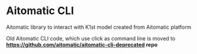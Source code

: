 # Aitomatic CLI

Aitomatic library to interact with K1st model created from Aitomatic platform

Old Aitomatic CLI code, which use click as command line is moved to **https://github.com/aitomatic/aitomatic-cli-deprecated repo**
